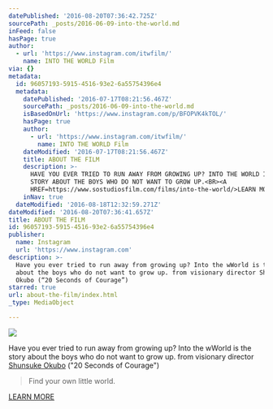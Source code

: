 ```yaml
---
datePublished: '2016-08-20T07:36:42.725Z'
sourcePath: _posts/2016-06-09-into-the-world.md
inFeed: false
hasPage: true
author:
  - url: 'https://www.instagram.com/itwfilm/'
    name: INTO THE WORLD Film
via: {}
metadata:
  id: 96057193-5915-4516-93e2-6a55754396e4
  metadata:
    datePublished: '2016-07-17T08:21:56.467Z'
    sourcePath: _posts/2016-06-09-into-the-world.md
    isBasedOnUrl: 'https://www.instagram.com/p/BFOPVK4kTOL/'
    hasPage: true
    author:
      - url: 'https://www.instagram.com/itwfilm/'
        name: INTO THE WORLD Film
    dateModified: '2016-07-17T08:21:56.467Z'
    title: ABOUT THE FILM
    description: >-
      HAVE YOU EVER TRIED TO RUN AWAY FROM GROWING UP? INTO THE WORLD IS THE
      STORY ABOUT THE BOYS WHO DO NOT WANT TO GROW UP.<BR><A
      HREF=https://www.sostudiosfilm.com/films/into-the-world/>LEARN MORE</A>
    inNav: true
  dateModified: '2016-08-18T12:32:59.271Z'
dateModified: '2016-08-20T07:36:41.657Z'
title: ABOUT THE FILM
id: 96057193-5915-4516-93e2-6a55754396e4
publisher:
  name: Instagram
  url: 'https://www.instagram.com'
description: >-
  Have you ever tried to run away from growing up? Into the wWorld is the story
  about the boys who do not want to grow up. from visionary director Shunsuke
  Okubo (“20 Seconds of Courage”)
starred: true
url: about-the-film/index.html
_type: MediaObject

---
```

![ ](https://the-grid-user-content.s3-us-west-2.amazonaws.com/fe2f5a91-0bc1-40cd-8dec-263909084e7a.jpg)

Have you ever tried to run away from growing up? Into the wWorld is the story about the boys who do not want to grow up. from visionary director [Shunsuke Okubo][0] ("20 Seconds of Courage")

> Find your own little world.

[LEARN MORE][1]

[0]: https://www.sostudiosfilm.com/team/shunsuke-okubo/ "Shunsuke Okubo | SO STUDIOS"
[1]: https://www.sostudiosfilm.com/films/into-the-world/ "Into the World || SO STUDIOS"